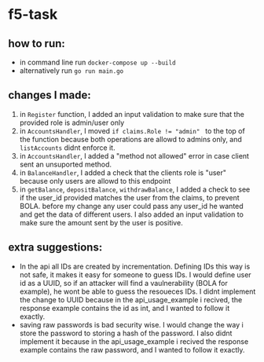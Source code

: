 # f5-task

## how to run:
- in command line run `docker-compose up --build`
- alternatively run `go run main.go`

## changes I made:

1. in `Register` function, I added an input validation to make sure that the provided role is admin/user only
2. in `AccountsHandler`, I moved `if claims.Role != "admin" ` to the top of the function because both operations are allowd to admins only, and `listAccounts` didnt enforce it.
3. in `AccountsHandler`, I added a "method not allowed" error in case client sent an unsuported method.
4. in `BalanceHandler`, I added a check that the clients role is "user" because only users are allowd to this endpoint
5. in `getBalance`, `depositBalance`, `withdrawBalance`, I added a check to see if the user_id provided matches the user from the claims, to prevent BOLA.
before my change any user could pass any user_id he wanted and get the data of different users.
I also added an input validation to make sure the amount sent by the user is positive.

## extra suggestions:
- In the api all IDs are created by incrementation. Defining IDs this way is not safe, it makes it easy for someone to guess IDs. I would define user id as a UUID, so if an attacker will find a vaulnerability (BOLA for example), he wont be able to guess the resoueces IDs. I didnt implement the change to UUID because in the api_usage_example i recived, the response example contains the id as int, and I wanted to follow it exactly.
- saving raw passwords is bad security wise. I would change the way i store the password to storing a hash of the password. I also didnt implement it because in the api_usage_example i recived the response example contains the raw password, and I wanted to follow it exactly.
